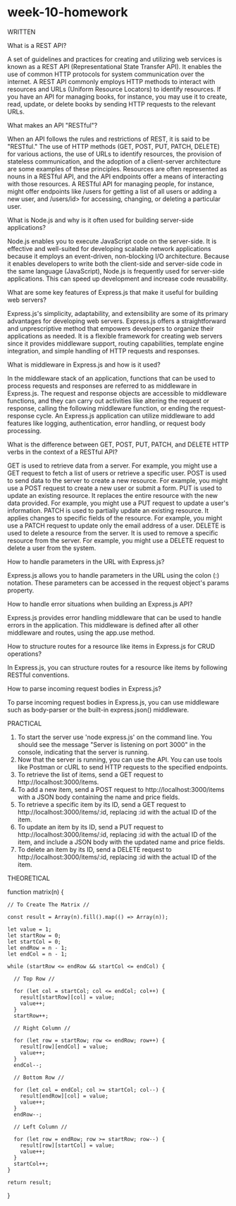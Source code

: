 # week-10-homework

WRITTEN

What is a REST API?

A set of guidelines and practices for creating and utilizing web services is known as a REST API (Representational State Transfer API). It enables the use of common HTTP protocols for system communication over the internet. A REST API commonly employs HTTP methods to interact with resources and URLs (Uniform Resource Locators) to identify resources. If you have an API for managing books, for instance, you may use it to create, read, update, or delete books by sending HTTP requests to the relevant URLs.

What makes an API "RESTful"?

When an API follows the rules and restrictions of REST, it is said to be "RESTful." The use of HTTP methods (GET, POST, PUT, PATCH, DELETE) for various actions, the use of URLs to identify resources, the provision of stateless communication, and the adoption of a client-server architecture are some examples of these principles. Resources are often represented as nouns in a RESTful API, and the API endpoints offer a means of interacting with those resources. A RESTful API for managing people, for instance, might offer endpoints like /users for getting a list of all users or adding a new user, and /users/id> for accessing, changing, or deleting a particular user.

What is Node.js and why is it often used for building server-side applications?

Node.js enables you to execute JavaScript code on the server-side. It is effective and well-suited for developing scalable network applications because it employs an event-driven, non-blocking I/O architecture. Because it enables developers to write both the client-side and server-side code in the same language (JavaScript), Node.js is frequently used for server-side applications. This can speed up development and increase code reusability.

What are some key features of Express.js that make it useful for building web servers?

Express.js's simplicity, adaptability, and extensibility are some of its primary advantages for developing web servers. Express.js offers a straightforward and unprescriptive method that empowers developers to organize their applications as needed. It is a flexible framework for creating web servers since it provides middleware support, routing capabilities, template engine integration, and simple handling of HTTP requests and responses.

What is middleware in Express.js and how is it used?

In the middleware stack of an application, functions that can be used to process requests and responses are referred to as middleware in Express.js. The request and response objects are accessible to middleware functions, and they can carry out activities like altering the request or response, calling the following middleware function, or ending the request-response cycle. An Express.js application can utilize middleware to add features like logging, authentication, error handling, or request body processing.

What is the difference between GET, POST, PUT, PATCH, and DELETE HTTP verbs in the context of a RESTful API?

GET is used to retrieve data from a server. For example, you might use a GET request to fetch a list of users or retrieve a specific user.
POST is used to send data to the server to create a new resource. For example, you might use a POST request to create a new user or submit a form.
PUT is used to update an existing resource. It replaces the entire resource with the new data provided. For example, you might use a PUT request to update a user's information.
PATCH is used to partially update an existing resource. It applies changes to specific fields of the resource. For example, you might use a PATCH request to update only the email address of a user.
DELETE is used to delete a resource from the server. It is used to remove a specific resource from the server. For example, you might use a DELETE request to delete a user from the system.

How to handle parameters in the URL with Express.js?

Express.js allows you to handle parameters in the URL using the colon (:) notation. These parameters can be accessed in the request object's params property. 

How to handle error situations when building an Express.js API?

Express.js provides error handling middleware that can be used to handle errors in the application. This middleware is defined after all other middleware and routes, using the app.use method. 

How to structure routes for a resource like items in Express.js for CRUD operations?

In Express.js, you can structure routes for a resource like items by following RESTful conventions.

How to parse incoming request bodies in Express.js?

To parse incoming request bodies in Express.js, you can use middleware such as body-parser or the built-in express.json() middleware.

PRACTICAL

1. To start the server use 'node express.js' on the command line. You should see the message "Server is listening on port 3000" in the console, indicating that the server is running.
2. Now that the server is running, you can use the API. You can use tools like Postman or cURL to send HTTP requests to the specified endpoints. 
3. To retrieve the list of items, send a GET request to http://localhost:3000/items.
4. To add a new item, send a POST request to http://localhost:3000/items with a JSON body containing the name and price fields.
5. To retrieve a specific item by its ID, send a GET request to http://localhost:3000/items/:id, replacing :id with the actual ID of the item.
6. To update an item by its ID, send a PUT request to http://localhost:3000/items/:id, replacing :id with the actual ID of the item, and include a JSON body with the updated name and price fields.
7. To delete an item by its ID, send a DELETE request to http://localhost:3000/items/:id, replacing :id with the actual ID of the item.

THEORETICAL

function matrix(n) {

    // To Create The Matrix //

    const result = Array(n).fill().map(() => Array(n));
  
    let value = 1;
    let startRow = 0;
    let startCol = 0;
    let endRow = n - 1;
    let endCol = n - 1;
  
    while (startRow <= endRow && startCol <= endCol) {

      // Top Row //

      for (let col = startCol; col <= endCol; col++) {
        result[startRow][col] = value;
        value++;
      }
      startRow++;
  
      // Right Column //

      for (let row = startRow; row <= endRow; row++) {
        result[row][endCol] = value;
        value++;
      }
      endCol--;
  
      // Bottom Row //

      for (let col = endCol; col >= startCol; col--) {
        result[endRow][col] = value;
        value++;
      }
      endRow--;
  
      // Left Column //

      for (let row = endRow; row >= startRow; row--) {
        result[row][startCol] = value;
        value++;
      }
      startCol++;
    }
  
    return result;
  }

  
  
  
  
  
  
